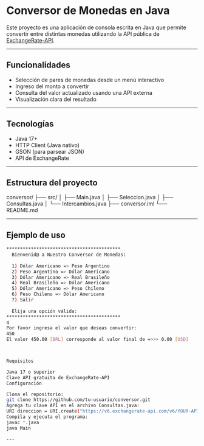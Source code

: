 # Conversor de Monedas en Java

Este proyecto es una aplicación de consola escrita en Java que permite convertir entre distintas monedas utilizando la API pública de [ExchangeRate-API](https://www.exchangerate-api.com/).

---

## Funcionalidades

- Selección de pares de monedas desde un menú interactivo
- Ingreso del monto a convertir
- Consulta del valor actualizado usando una API externa
- Visualización clara del resultado

---

## Tecnologías

- Java 17+
- HTTP Client (Java nativo)
- GSON (para parsear JSON)
- API de ExchangeRate

---

## Estructura del proyecto

conversor/
├── src/
│ ├── Main.java
│ ├── Seleccion.java
│ ├── Consultas.java
│ └── Intercambios.java
├── conversor.iml
└── README.md


---

## Ejemplo de uso

```bash
******************************************
  Bienvenid@ a Nuestro Conversor de Monedas:
  
  1) Dólar Americano => Peso Argentino
  2) Peso Argentino => Dólar Americano
  3) Dólar Americano => Real Brasileño
  4) Real Brasileño => Dólar Americano
  5) Dólar Americano => Peso Chileno
  6) Peso Chileno => Dólar Americano
  7) Salir
  
  Elija una opción válida:
******************************************
4
Por favor ingresa el valor que deseas convertir:
450
El valor 450.00 [BRL] corresponde al valor final de =>>> 0.00 [USD]



Requisitos

Java 17 o superior
Clave API gratuita de ExchangeRate-API
Configuración

Clona el repositorio:
git clone https://github.com/tu-usuario/conversor.git
Agrega tu clave API en el archivo Consultas.java:
URI direccion = URI.create("https://v6.exchangerate-api.com/v6/YOUR-API-KEY/pair/" + codigoBase + "/" + codigoDestino + "/" + monto);
Compila y ejecuta el programa:
javac *.java
java Main

---
